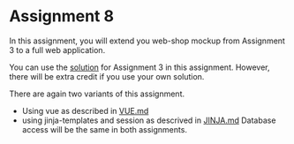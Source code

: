 # Assignment 8

In this assignment, you will extend you web-shop mockup from Assignment 3 to a full web application.

You can use the [solution](https://github.com/dat310-spring20/assignments-solutions/tree/master/3) for Assignment 3 in this assignment.
However, there will be extra credit if you use your own solution.

There are again two variants of this assignment. 
 * Using vue as described in [VUE.md](VUE.md)
 * using jinja-templates and session as descrived in [JINJA.md](JINJA.md)
Database access will be the same in both assignments.